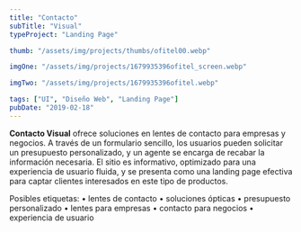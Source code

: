 ```yaml
---
title: "Contacto"
subTitle: "Visual"
typeProject: "Landing Page"

thumb: "/assets/img/projects/thumbs/ofitel00.webp"

imgOne: "/assets/img/projects/1679935396ofitel_screen.webp"

imgTwo: "/assets/img/projects/1679935396ofitel.webp"

tags: ["UI", "Diseño Web", "Landing Page"]
pubDate: "2019-02-18"
---
```



**Contacto Visual** ofrece soluciones en lentes de contacto para empresas y negocios. A través de un formulario sencillo, los usuarios pueden solicitar un presupuesto personalizado, y un agente se encarga de recabar la información necesaria. El sitio es informativo, optimizado para una experiencia de usuario fluida, y se presenta como una landing page efectiva para captar clientes interesados en este tipo de productos.

Posibles etiquetas:
	•	lentes de contacto
	•	soluciones ópticas
	•	presupuesto personalizado
	•	lentes para empresas
	•	contacto para negocios
	•	experiencia de usuario
